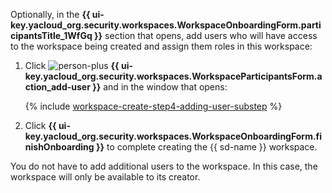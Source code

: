 Optionally, in the **{{ ui-key.yacloud_org.security.workspaces.WorkspaceOnboardingForm.participantsTitle_1WfGq }}** section that opens, add users who will have access to the workspace being created and assign them roles in this workspace:

1. Click ![person-plus](../../_assets/console-icons/person-plus.svg) **{{ ui-key.yacloud_org.security.workspaces.WorkspaceParticipantsForm.action_add-user }}** and in the window that opens:

    {% include [workspace-create-step4-adding-user-substep](./workspace-create-step4-adding-user-substep.md) %}

1. Click **{{ ui-key.yacloud_org.security.workspaces.WorkspaceOnboardingForm.finishOnboarding }}** to complete creating the {{ sd-name }} workspace.

You do not have to add additional users to the workspace. In this case, the workspace will only be available to its creator.